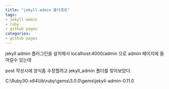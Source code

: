 ```yaml
---
title: "jekyll-admin 폴더경로"
tags:
- jekyll-admin
- ruby
- github pages
categories:
- github pages
---
```


jekyll admin 플러그인을 설치해서 localhost:4000/admin 으로 admin 페이지에 들어갈수 있는데

post 작성시에 양식좀 수정할려고 jekyll_admin 폴더를 찾아보았다.


C:\Ruby30-x64\lib\ruby\gems\3.0.0\gems\jekyll-admin-0.11.0
